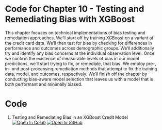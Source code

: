 # Code for Chapter 10 -  Testing and Remediating Bias with XGBoost

This chapter focuses on technical implementations of bias testing and remediation approaches. We’ll start off by training XGBoost on a variant of the credit card data. We’ll then test for bias by checking for differences in performance and outcomes across demographic groups. We’ll additionally try and identify any bias concerns at the individual observation level. Once we confirm the existence of measurable levels of bias in our model predictions, we’ll start trying to fix, or remediate, that bias. We employ pre-, in- and post-processing remediation methods that attempt to fix the training data, model, and outcomes, respectively. We’ll finish off the chapter by conducting bias-aware model selection that leaves us with a model that is both performant and minimally biased.

# Code

1. Testing and Remediating Bias in an XGBoost Credit Model [![Open In Colab](https://colab.research.google.com/assets/colab-badge.svg)](https://githubtocolab.com/ml-for-high-risk-apps-book/Machine-Learning-for-High-Risk-Applications-Book/blob/main/code/Chapter-10/Testing_and_Remediating_Bias_constrained.ipynb)   [![Open In GitHub](https://img.shields.io/badge/Github-code-green)](https://github.com/ml-for-high-risk-apps-book/Machine-Learning-for-High-Risk-Applications-Book/blob/main/code/Chapter-10/Testing_and_Remediating_Bias_constrained.ipynb)
